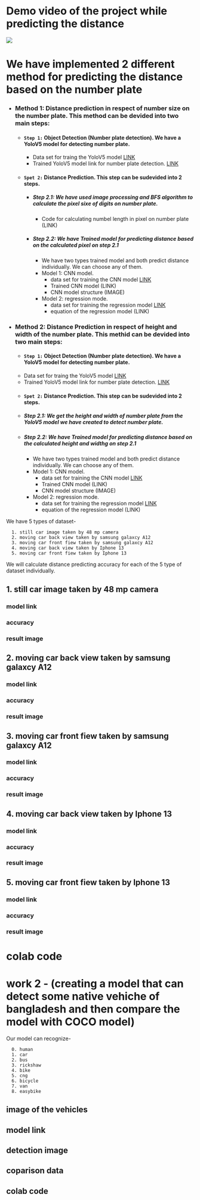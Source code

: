 # Demo video of the project while predicting the distance
![](https://github.com/MahediKamal/Monocular-Vision-Based-Vehicle-Distance-Prediction-utilizing-Number-Plate/blob/main/readme%20res/f2400df5-f2a8-4f9f-b6ab-bebaa0905c90.gif)
# We have implemented 2 different method for predicting the distance based on the number plate

- ### Method 1: Distance prediction in respect of number size on the number plate. This method can be devided into two main steps: 
  - #### `Step 1:` Object Detection (Number plate detection). We have a YoloV5 model for detecting number plate. <br>
    - Data set for traing the YoloV5 model  [LINK](https://github.com/MahediKamal/Monocular-Vision-Based-Vehicle-Distance-Prediction-utilizing-Number-Plate/tree/main/Data%20Set/numberPlate_train_data)
    - Trained YoloV5 model link for number plate detection. [LINK](https://github.com/MahediKamal/Monocular-Vision-Based-Vehicle-Distance-Prediction-utilizing-Number-Plate/blob/main/Trained%20models/number_plate_model2.pt)
  - #### `Spet 2:` Distance Prediction. This step can be sudevided into 2 steps.
    - ##### Step 2.1: We have used image processing and BFS algorithm to calculate the pixel sixe of digits on number plate.
      - Code for calculating numbel length in pixel on number plate (LINK)
    - ##### Step 2.2: We have Trained model for predicting distance based on the calculated pixel on step 2.1
      - We have two types trained model and both predict distance individually. We can choose any of them.
      - Model 1: CNN model.
        - data set for training the CNN model [LINK](https://github.com/MahediKamal/Monocular-Vision-Based-Vehicle-Distance-Prediction-utilizing-Number-Plate/blob/main/Data%20Set/Distance%20Vs%20Pixel%20(samsungGalaxyA12_48mpStill_image).csv)
        - Trained CNN model (LINK)
        - CNN model structure (IMAGE)
      - Model 2: regression mode.
        - data set for training the regression model [LINK](https://github.com/MahediKamal/Monocular-Vision-Based-Vehicle-Distance-Prediction-utilizing-Number-Plate/blob/main/Data%20Set/Distance%20Vs%20Pixel%20(samsungGalaxyA12_48mpStill_image).csv)
        - equation of the regression model (LINK)
- ### Method 2: Distance Prediction in respect of height and width of the number plate. This methid can be devided into two main steps:
  -  #### `Step 1:` Object Detection (Number plate detection). We have a YoloV5 model for detecting number plate.
    - Data set for traing the YoloV5 model [LINK](https://github.com/MahediKamal/Monocular-Vision-Based-Vehicle-Distance-Prediction-utilizing-Number-Plate/tree/main/Data%20Set/numberPlate_train_data)
    - Trained YoloV5 model link for number plate detection. [LINK](https://github.com/MahediKamal/Monocular-Vision-Based-Vehicle-Distance-Prediction-utilizing-Number-Plate/blob/main/Trained%20models/number_plate_model2.pt)
  -  #### `Spet 2:` Distance Prediction. This step can be sudevided into 2 steps.
    - ##### Step 2.1: We get the height and width of number plate from the YoloV5 model we have created to detect number plate.
    - ##### Step 2.2: We have Trained model for predicting distance based on the calculated height and widthg on step 2.1
      - We have two types trained model and both predict distance individually. We can choose any of them.
      - Model 1: CNN model.
        - data set for training the CNN model [LINK](https://github.com/MahediKamal/Monocular-Vision-Based-Vehicle-Distance-Prediction-utilizing-Number-Plate/blob/main/Data%20Set/Distance%20Vs%20Length-Width%20(Iphone13pro).csv)
        - Trained CNN model (LINK)
        - CNN model structure (IMAGE)
      - Model 2: regression mode.
        - data set for training the regression model [LINK](https://github.com/MahediKamal/Monocular-Vision-Based-Vehicle-Distance-Prediction-utilizing-Number-Plate/blob/main/Data%20Set/Distance%20Vs%20Length-Width%20(Iphone13pro).csv)
        - equation of the regression model (LINK)

We have 5 types of dataset-


```
  1. still car image taken by 48 mp camera
  2. moving car back view taken by samsung galaxcy A12
  3. moving car front fiew taken by samsung galaxcy A12
  4. moving car back view taken by Iphone 13
  5. moving car front fiew taken by Iphone 13
```

We will calculate distance predicting accuracy for each of the 5 type of dataset individually.

## 1. still car image taken by 48 mp camera
### model link
### accuracy
### result image

## 2. moving car back view taken by samsung galaxcy A12
### model link
### accuracy
### result image

## 3. moving car front fiew taken by samsung galaxcy A12
### model link
### accuracy
### result image

## 4. moving car back view taken by Iphone 13
### model link
### accuracy
### result image

## 5. moving car front fiew taken by Iphone 13
### model link
### accuracy
### result image


# colab code
# work 2 - (creating a model that can detect some native vehiche of bangladesh and then compare the model with COCO model)

Our model can recognize-
```
  0. human
  1. car
  2. bus
  3. rickshaw
  4. bike
  5. cng
  6. bicycle
  7. van
  8. easybike
```

## image of the vehicles
## model link
## detection image
## coparison data
## colab code
  

